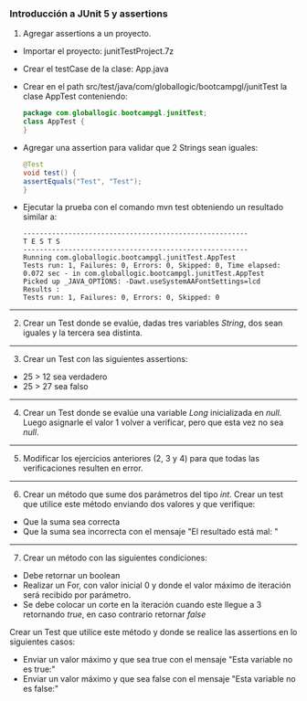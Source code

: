 ### Introducción a JUnit 5 y assertions

1. Agregar assertions a un proyecto.  
- Importar el proyecto: junitTestProject.7z  
- Crear el testCase de la clase: App.java  
- Crear en el path src/test/java/com/globallogic/bootcampgl/junitTest la clase AppTest conteniendo:  
  ```java  
  package com.globallogic.bootcampgl.junitTest;  
  class AppTest {  
  }  
  ```  
- Agregar una assertion para validar que 2 Strings sean iguales:  
  ```java  
  @Test  
  void test() {  
  assertEquals("Test", "Test");  
  }  
  ```  
  
- Ejecutar la prueba con el comando mvn test obteniendo un resultado similar a:  
  ```  
  -------------------------------------------------------  
  T E S T S  
  -------------------------------------------------------  
  Running com.globallogic.bootcampgl.junitTest.AppTest  
  Tests run: 1, Failures: 0, Errors: 0, Skipped: 0, Time elapsed: 0.072 sec - in com.globallogic.bootcampgl.junitTest.AppTest  
  Picked up _JAVA_OPTIONS: -Dawt.useSystemAAFontSettings=lcd  
  Results :  
  Tests run: 1, Failures: 0, Errors: 0, Skipped: 0  
  ```
  
---
2. Crear un Test donde se evalúe, dadas tres variables _String_, dos sean iguales y la tercera sea distinta.  
  
---
3. Crear un Test con las siguientes assertions:  
- 25 > 12 sea verdadero  
- 25 > 27 sea falso  
  
---
4. Crear un Test donde se evalúe una variable _Long_ inicializada en _null_. Luego asignarle el valor 1 volver a verificar, pero que esta vez no sea _null_.  
  
---
5. Modificar los ejercicios anteriores (2, 3 y 4) para que todas las verificaciones resulten en error.  
  
---
6. Crear un método que sume dos parámetros del tipo _int_. Crear un test que utilice este método enviando dos valores y que verifique:  
- Que la suma sea correcta  
- Que la suma sea incorrecta con el mensaje "El resultado está mal: "  
  
---
7. Crear un método con las siguientes condiciones:  
- Debe retornar un boolean  
- Realizar un For, con valor inicial 0 y donde el valor máximo de iteración será recibido por parámetro.  
- Se debe colocar un corte en la iteración cuando este llegue a 3 retornando _true_, en caso contrario retornar _false_  
  
Crear un Test que utilice este método y donde se realice las assertions en lo siguientes casos:  
- Enviar un valor máximo y que sea true con el mensaje "Esta variable no es true:"  
- Enviar un valor máximo y que sea false con el mensaje "Esta variable no es false:"  
  

